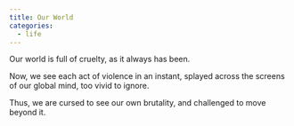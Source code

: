 ```yaml
---
title: Our World
categories:
  - life
---
```


Our world
is full of cruelty,
as it always has been.

Now,
we see each act of violence
in an instant,
splayed across the screens
of our global mind,
too vivid to ignore.

Thus,
we are cursed
to see our own brutality,
and challenged
to move beyond it.
